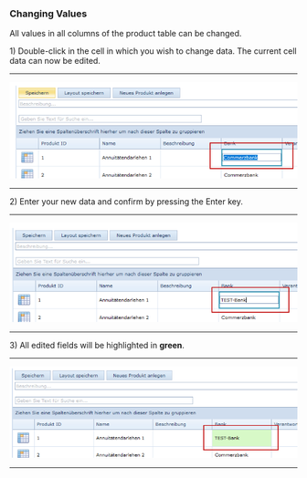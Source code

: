 ### Changing Values

All values in all columns of the product table can be changed.

1\) Double-click in the cell in which you wish to change data. The current cell data can now be edited.

---

![](/assets/wpl50.png)

---

2\)  Enter your new data and confirm by pressing the Enter key.

---

![](/assets/wpl52.png)

---

3\) All edited fields will be highlighted in **green**.

---

![](/assets/wpl51.png)

---



